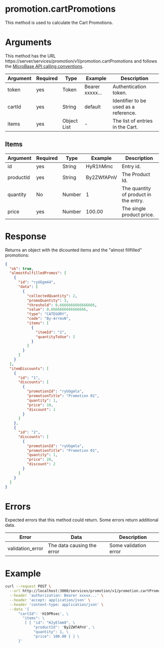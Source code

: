 # promotion.cartPromotions

This method is used to calculate the Cart Promotions.

# Arguments

This method has the URL https://server/services/promotion/v1/promotion.cartPromotions and
follows the [MicroBase API calling conventions](../calling-conventions.html).

Argument | Required | Type | Example | Description
---------|----------|------|---------|------------
token  | yes | Token       | Bearer xxxxx... | Authentication token.
cartId | yes | String      | default         | Identifier to be used as a reference.
items  | yes | Object List | -               | The list of entries in the Cart.

## Items

Argument | Required | Type | Example | Description
---------|----------|------|---------|------------
id        | yes | String | HyR1hMmc   | Entry id.
productId | yes | String | By2ZWfAPnV | The Product Id.
quantity  | No  | Number | 1          | The quantity of product in the entry.
price     | yes | Number | 100.00     | The single product price.

# Response

Returns an object with the dicounted items and the "almost fillfilled" promotions:

```json
{
  "ok": true,
  "almostFulfilledPromos": [
    {
      "id": "ryUGgm44",
      "data": [
        {
          "collectedQuantity": 2,
          "promoQuantity": 3,
          "threshold": 0.6666666666666666,
          "value": 0.6666666666666666,
          "type": "CATEGORY",
          "code": "By-4rrmsN",
          "items": [
            {
              "itemId": "2",
              "quantityToUse": 2
            }
          ]
        }
      ]
    }
  ],
  "itemDiscounts": [
    {
      "id": "1",
      "discounts": [
        {
          "promotionId": "ryUGgmla",
          "promotionTitle": "Promotion 01",
          "quantity": 1,
          "price": 10,
          "discount": 1
        }
      ]
    },
    {
      "id": "2",
      "discounts": [
        {
          "promotionId": "ryUGgmla",
          "promotionTitle": "Promotion 01",
          "quantity": 1,
          "price": 20,
          "discount": 2
        }
      ]
    }
  ]
}
```

# Errors

Expected errors that this method could return. Some errors return additional data.

Error | Data | Description
------|------|------------
validation_error | The data causing the error | Some validation error

# Example

```bash
curl --request POST \
  --url http://localhost:3000/services/promotion/v1/promotion.cartPromotions \
  --header 'authorization: Bearer xxxxx...' \
  --header 'accept: application/json' \
  --header 'content-type: application/json' \
  --data '{
      "cartId": 'H19PRsec', \
        "items": \
         [ { "id": "HJyElmm9", \
             "productId": 'By2ZWfAPnV', \
             "quantity": 1, \
             "price": 100.00 } ] \
      }'
```
